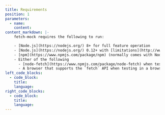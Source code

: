 ```yaml
---
title: Requirements
position: 1
parameters:
  - name:
    content:
content_markdown: |-
	fetch-mock requires the following to run:

	- [Node.js](https://nodejs.org/) 8+ for full feature operation
	- [Node.js](https://nodejs.org/) 0.12+ with [limitations](http://www.wheresrhys.co.uk/fetch-mock/installation)
	- [npm](https://www.npmjs.com/package/npm) (normally comes with Node.js)
	- Either of the following
	  - [node-fetch](https://www.npmjs.com/package/node-fetch) when testing in a nodejs
	  - A browser that supports the `fetch` API when testing in a browser
left_code_blocks:
  - code_block:
    title:
    language:
right_code_blocks:
  - code_block:
    title:
    language:
---
```

